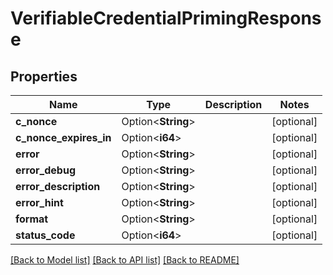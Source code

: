 # VerifiableCredentialPrimingResponse

## Properties

Name | Type | Description | Notes
------------ | ------------- | ------------- | -------------
**c_nonce** | Option<**String**> |  | [optional]
**c_nonce_expires_in** | Option<**i64**> |  | [optional]
**error** | Option<**String**> |  | [optional]
**error_debug** | Option<**String**> |  | [optional]
**error_description** | Option<**String**> |  | [optional]
**error_hint** | Option<**String**> |  | [optional]
**format** | Option<**String**> |  | [optional]
**status_code** | Option<**i64**> |  | [optional]

[[Back to Model list]](../README.md#documentation-for-models) [[Back to API list]](../README.md#documentation-for-api-endpoints) [[Back to README]](../README.md)


